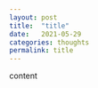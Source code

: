 ```yaml
---
layout: post
title:  "title"
date:   2021-05-29
categories: thoughts
permalink: title
---
```


content